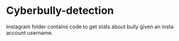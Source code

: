# Cyberbully-detection

Instagram folder contains code to get stats about bully given an insta account username.
